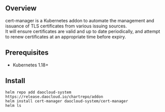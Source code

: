 ## Overview

cert-manager is a Kubernetes addon to automate the management and issuance of TLS certificates from various issuing sources.  
It will ensure certificates are valid and up to date periodically, and attempt to renew certificates at an appropriate time before expiry.

## Prerequisites

* Kubernetes 1.18+

## Install

```shell
helm repo add daocloud-system https://release.daocloud.io/chartrepo/addon
helm install cert-manager daocloud-system/cert-manager
helm ls
```
